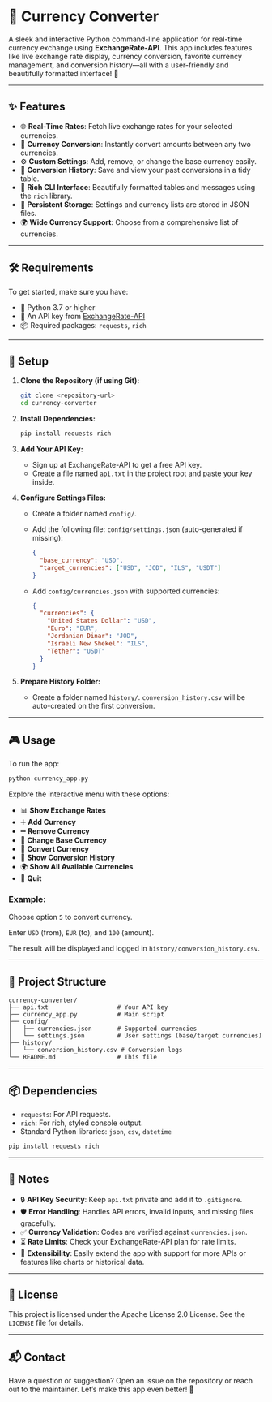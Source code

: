 # 💱 Currency Converter

A sleek and interactive Python command-line application for real-time currency exchange using **ExchangeRate-API**. This app includes features like live exchange rate display, currency conversion, favorite currency management, and conversion history—all with a user-friendly and beautifully formatted interface! 🚀

---

## ✨ Features

* 🌐 **Real-Time Rates**: Fetch live exchange rates for your selected currencies.
* 💸 **Currency Conversion**: Instantly convert amounts between any two currencies.
* ⚙️ **Custom Settings**: Add, remove, or change the base currency easily.
* 📜 **Conversion History**: Save and view your past conversions in a tidy table.
* 🎨 **Rich CLI Interface**: Beautifully formatted tables and messages using the `rich` library.
* 💾 **Persistent Storage**: Settings and currency lists are stored in JSON files.
* 🌍 **Wide Currency Support**: Choose from a comprehensive list of currencies.

---

## 🛠️ Requirements

To get started, make sure you have:

* 🐍 Python 3.7 or higher
* 🔑 An API key from [ExchangeRate-API](https://www.exchangerate-api.com/)
* 📦 Required packages: `requests`, `rich`

---

## 🚀 Setup

1. **Clone the Repository (if using Git):**

   ```bash
   git clone <repository-url>
   cd currency-converter
   ```

2. **Install Dependencies:**

   ```bash
   pip install requests rich
   ```

3. **Add Your API Key:**

   * Sign up at ExchangeRate-API to get a free API key.
   * Create a file named `api.txt` in the project root and paste your key inside.

4. **Configure Settings Files:**

   * Create a folder named `config/`.

   * Add the following file: `config/settings.json` (auto-generated if missing):

     ```json
     {
       "base_currency": "USD",
       "target_currencies": ["USD", "JOD", "ILS", "USDT"]
     }
     ```

   * Add `config/currencies.json` with supported currencies:

     ```json
     {
       "currencies": {
         "United States Dollar": "USD",
         "Euro": "EUR",
         "Jordanian Dinar": "JOD",
         "Israeli New Shekel": "ILS",
         "Tether": "USDT"
       }
     }
     ```

5. **Prepare History Folder:**

   * Create a folder named `history/`. `conversion_history.csv` will be auto-created on the first conversion.

---

## 🎮 Usage

To run the app:

```bash
python currency_app.py
```

Explore the interactive menu with these options:

* 📊 **Show Exchange Rates**
* ➕ **Add Currency**
* ➖ **Remove Currency**
* 🔄 **Change Base Currency**
* 💱 **Convert Currency**
* 📜 **Show Conversion History**
* 🌍 **Show All Available Currencies**
* 🚪 **Quit**

### Example:

Choose option `5` to convert currency.

Enter `USD` (from), `EUR` (to), and `100` (amount).

The result will be displayed and logged in `history/conversion_history.csv`.

---

## 📂 Project Structure

```
currency-converter/
├── api.txt                   # Your API key
├── currency_app.py           # Main script
├── config/
│   ├── currencies.json       # Supported currencies
│   └── settings.json         # User settings (base/target currencies)
├── history/
│   └── conversion_history.csv # Conversion logs
└── README.md                 # This file
```

---

## 📦 Dependencies

* `requests`: For API requests.
* `rich`: For rich, styled console output.
* Standard Python libraries: `json`, `csv`, `datetime`

```bash
pip install requests rich
```

---

## 📝 Notes

* 🔒 **API Key Security**: Keep `api.txt` private and add it to `.gitignore`.
* 🛡️ **Error Handling**: Handles API errors, invalid inputs, and missing files gracefully.
* ✅ **Currency Validation**: Codes are verified against `currencies.json`.
* ⏳ **Rate Limits**: Check your ExchangeRate-API plan for rate limits.
* 🔧 **Extensibility**: Easily extend the app with support for more APIs or features like charts or historical data.

---

## 📜 License

This project is licensed under the Apache License 2.0 License. See the `LICENSE` file for details.

---

## 📬 Contact

Have a question or suggestion? Open an issue on the repository or reach out to the maintainer. Let’s make this app even better! 🌟
